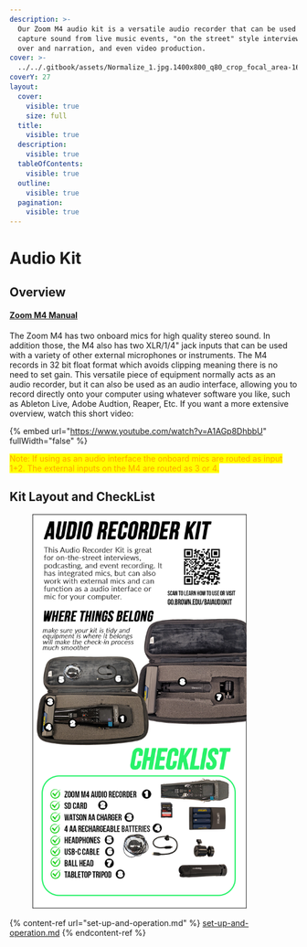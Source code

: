 ```yaml
---
description: >-
  Our Zoom M4 audio kit is a versatile audio recorder that can be used to
  capture sound from live music events, "on the street" style interviews, voice
  over and narration, and even video production.
cover: >-
  ../../.gitbook/assets/Normalize_1.jpg.1400x800_q80_crop_focal_area-1600,900,3200,1800_size_canvas_upscale_zoom-50.jpg
coverY: 27
layout:
  cover:
    visible: true
    size: full
  title:
    visible: true
  description:
    visible: true
  tableOfContents:
    visible: true
  outline:
    visible: true
  pagination:
    visible: true
---
```


# Audio Kit

## Overview

#### [**Zoom M4 Manual**](https://zoomcorp.com/media/documents/E\_M4\_3.pdf)

The Zoom M4 has two onboard mics for high quality stereo sound. In addition those, the M4 also has two XLR/1/4" jack inputs that can be used with a variety of other external microphones or instruments. The M4 records in 32 bit float format which avoids clipping meaning there is no need to set gain. This versatile piece of equipment normally acts as an audio recorder, but it can also be used as an audio interface, allowing you to record directly onto your computer using whatever software you like, such as Ableton Live, Adobe Audtion, Reaper, Etc. If you want a more extensive overview, watch this short video:&#x20;

{% embed url="https://www.youtube.com/watch?v=A1AGp8DhbbU" fullWidth="false" %}

<mark style="color:orange;">Note: If using as an audio interface the onboard mics are routed as input 1+2. The external inputs on the M4 are routed as 3 or 4.</mark>&#x20;

## Kit Layout and CheckList

<div data-full-width="true">

<figure><img src="../../.gitbook/assets/Audio Recorder Kit Checklist (1).png" alt="" width="375"><figcaption></figcaption></figure>

</div>



{% content-ref url="set-up-and-operation.md" %}
[set-up-and-operation.md](set-up-and-operation.md)
{% endcontent-ref %}



##



